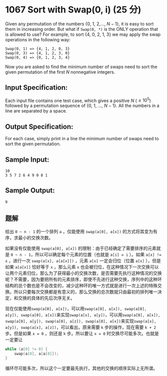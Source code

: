 # 1067 Sort with Swap(0, i) (25 分)

Given any permutation of the numbers {0, 1, 2,..., $N−1$}, it is easy to sort them in increasing order. But what if `Swap(0, *)` is the ONLY operation that is allowed to use? For example, to sort {4, 0, 2, 1, 3} we may apply the swap operations in the following way:

    Swap(0, 1) => {4, 1, 2, 0, 3}
    Swap(0, 3) => {4, 1, 2, 3, 0}
    Swap(0, 4) => {0, 1, 2, 3, 4}

Now you are asked to find the minimum number of swaps need to sort the given permutation of the first $N$ nonnegative integers.

## Input Specification:

Each input file contains one test case, which gives a positive $N$ ($\le 10^5$) followed by a permutation sequence of {0, 1, ..., $N−1$}. All the numbers in a line are separated by a space.

## Output Specification:

For each case, simply print in a line the minimum number of swaps need to sort the given permutation.

## Sample Input:

    10
    3 5 7 2 6 4 9 0 8 1

## Sample Output:

    9

## 题解

给出 `0 ~ n - 1` 的一个排列 `a` ，仅能使用 `swap(a[0], a[x])` 的方式将其变为有序，求最小的交换次数。

如果没有仅能使用 `swap(a[0], a[x])` 的限制：由于已经确定了需要排序的元素就是 `0 ~ n - 1`，所以可以确定每个元素的位置（也就是 `a[i] = i` ）。如果 `a[x] != x` ，进行一次 `swap(a[x], a[a[x]])` ，元素 `a[x]` 一定会归位（位置 `a[x]` ），但是如果 `a[a[x]]` 恰好等于 `x` ，那么元素 `x` 也会被归位，在这种情况下一次交换可以让两个元素归位，那么为了获得最小的交换次数，是否需要先执行这种情况的交换呢？不需要，因为要把所有的元素排序，即使不先进行这种交换，序列中的这种环结构的总个数也是不会改变的，减少这种环的唯一方式就是进行一次上述的特殊交换。所以只要每次交换都是有意义的，那么交换的总次数就只由最初的排列唯一决定，和交换的具体的先后次序无关。

现在仅能使用`swap(a[0], a[x])`，可以用`swap(a[0], a[x]), swap(a[0], a[y]), swap(a[0], a[x])`来实现`swap(a[x], a[y])`，可以用`swap(a[0], a[x]), swap(a[0], a[y]), swap(a[0], a[z]), swap(a[0], a[x])`来实现`swap(a[x], a[y]), swap(a[x], a[z])`，可以看出，原来需要 `k` 步的操作，现在需要 `k + 2` 步。但是如果 `x = 0` ，则还是 `k` 步。所以要让 `x = 0` 时交换尽可能多次。也就是一定要让

```cpp
while (a[0] != 0) {
    swap(a[0], a[a[0]]);
}
```

循环尽可能多次，所以这个一定要最先执行，其他的交换的顺序实际上无所谓。

